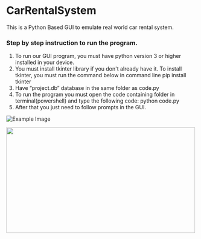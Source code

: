# CarRentalSystem
This is a Python Based GUI to emulate real world car rental system. 

### Step by step instruction to run the program.
1. To run our GUI program, you must have python version 3 or higher installed in your device.
2. You must install tkinter library if you don't already have it.
	To install tkinter, you must run the command below in command line
		pip install tkinter
3. Have “project.db” database in the same folder as code.py
4. To run the program you must open the code containing folder in terminal(powershell) and type the following code:      python code.py
5. After that you just need to follow prompts in the GUI.

![Example Image](img/car-rental.png)

<img src="/img/car-rental.png" width="500" height="280"/>


